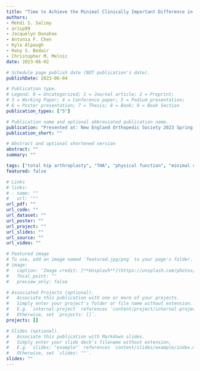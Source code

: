 ```yaml
---
title: "Time to Achieve the Minimal Clinically Important Difference in Primary Total Hip Arthroplasty: Comparison of Anterior and Posterior Surgical Approaches"
authors: 
- Mehdi S. Salimy
- arisp99
- Jacquelyn Dunahoe
- Antonia F. Chen
- Kyle Alpaugh
- Hany S. Bedair
- Christopher M. Melnic
date: 2023-06-02

# Schedule page publish date (NOT publication's date).
publishDate: 2023-06-04

# Publication type.
# Legend: 0 = Uncategorized; 1 = Journal article; 2 = Preprint;
# 3 = Working Paper; 4 = Conference paper; 5 = Podium presentation; 
# 6 = Poster presentation; 7 = Thesis; 8 = Book; 9 = Book Section
publication_types: ["5"]

# Publication name and optional abbreviated publication name.
publication: "Presented at: New England Orthopedic Society 2023 Spring Meeting"
publication_short: ""

# Abstract and optional shortened version
abstract: ""
summary: ""

tags: ["total hip arthroplasty", "THA", "physical function", "minimal clinically important difference", "MCID", "PROM", "PROMIS", "approach", "anterior", "posterior", "time to event"]
featured: false

# Links
# links:
# - name: ""
#   url: """
url_pdf: ""
url_code: ""
url_dataset: ""
url_poster: ""
url_project: ""
url_slides: ""
url_source: ""
url_video: ""

# Featured image
# To use, add an image named `featured.jpg/png` to your page's folder. 
# image:
#   caption: 'Image credit: [**Unsplash**](https://unsplash.com/photos/jdD8gXaTZsc)'
#   focal_point: ""
#   preview_only: false

# Associated Projects (optional).
#   Associate this publication with one or more of your projects.
#   Simply enter your project's folder or file name without extension.
#   E.g. `internal-project` references `content/project/internal-project/index.md`.
#   Otherwise, set `projects: []`.
projects: []

# Slides (optional).
#   Associate this publication with Markdown slides.
#   Simply enter your slide deck's filename without extension.
#   E.g. `slides: "example"` references `content/slides/example/index.md`.
#   Otherwise, set `slides: ""`.
slides: ""
---
```

